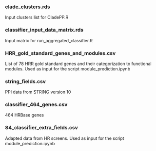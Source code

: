 ### clade_clusters.rds
Input clusters list for CladePP.R

### classifier_input_data_matrix.rds
Input matrix for run_aggregated_classifier.R

### HRR_gold_standard_genes_and_modules.csv
List of 78 HRR gold standard genes and their categorization to functional modules.
Used as input for the script module_prediction.ipynb

### string_fields.csv
PPI data from STRING version 10

### classifier_464_genes.csv
464 HRBase genes

### S4_classifier_extra_fields.csv
Adapted data from HR screens.
Used as input for the script module_prediction.ipynb
